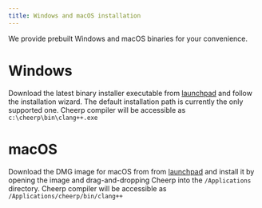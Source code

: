 ```yaml
---
title: Windows and macOS installation
---
```


We provide prebuilt Windows and macOS binaries for your convenience.

# Windows
Download the latest binary installer executable from [launchpad](https://launchpad.net/cheerp/+download) and follow the installation wizard. The default installation path is currently the only supported one. Cheerp compiler will be accessible as `c:\cheerp\bin\clang++.exe`

# macOS
Download the DMG image for macOS from from [launchpad](https://launchpad.net/cheerp/+download) and install it by opening the image and drag-and-dropping Cheerp into the `/Applications` directory. Cheerp compiler will be accessible as `/Applications/cheerp/bin/clang++`
